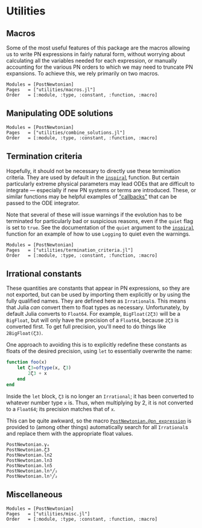 # Utilities

## Macros

Some of the most useful features of this package are the macros allowing us to
write PN expressions in fairly natural form, without worrying about calculating
all the variables needed for each expression, or manually accounting for the
various PN orders to which we may need to truncate PN expansions.  To achieve
this, we rely primarily on two macros.

```@autodocs
Modules = [PostNewtonian]
Pages   = ["utilities/macros.jl"]
Order   = [:module, :type, :constant, :function, :macro]
```


## Manipulating ODE solutions

```@autodocs
Modules = [PostNewtonian]
Pages   = ["utilities/combine_solutions.jl"]
Order   = [:module, :type, :constant, :function, :macro]
```


## Termination criteria

Hopefully, it should not be necessary to directly use these termination
criteria.  They are used by default in the [`inspiral`](@ref) function.  But
certain particularly extreme physical parameters may lead ODEs that are
difficult to integrate — especially if new PN systems or terms are introduced.
These, or similar functions may be helpful examples of
["callbacks"](https://docs.sciml.ai/DiffEqDocs/stable/features/callback_functions/)
that can be passed to the ODE integrator.

Note that several of these will issue warnings if the evolution has to be
terminated for particularly bad or suspicious reasons, even if the `quiet` flag
is set to `true`.  See the documentation of the `quiet` argument to the
[`inspiral`](@ref) function for an example of how to use `Logging` to quiet even
the warnings.

```@autodocs
Modules = [PostNewtonian]
Pages   = ["utilities/termination_criteria.jl"]
Order   = [:module, :type, :constant, :function, :macro]
```


## Irrational constants

These quantities are constants that appear in PN expressions, so they are not
exported, but can be used by importing them explicitly or by using the fully
qualified names.  They are defined here as `Irrational`s.  This means that
Julia *can* convert them to float types as necessary.  Unfortunately, by
default Julia converts to `Float64`.  For example, `BigFloat(2ζ3)` will be a
`BigFloat`, but will only have the precision of a `Float64`, because `2ζ3` is
converted first.  To get full precision, you'll need to do things like
`2BigFloat(ζ3)`.

One approach to avoiding this is to explicitly redefine these constants as
floats of the desired precision, using `let` to essentially overwrite the name:
```julia
function foo(x)
    let ζ3=oftype(x, ζ3)
        2ζ3 + x
    end
end
```
Inside the `let` block, `ζ3` is no longer an `Irrational`; it has been converted
to whatever number type `x` is.  Thus, when multiplying by 2, it is not
converted to a `Float64`; its precision matches that of `x`.

This can be quite awkward, so the macro
[`PostNewtonian.@pn_expression`](@ref) is provided to (among other
things) automatically search for all `Irrational`s and replace them with the
appropriate float values.

```@docs
PostNewtonian.γₑ
PostNewtonian.ζ3
PostNewtonian.ln2
PostNewtonian.ln3
PostNewtonian.ln5
PostNewtonian.ln³╱₂
PostNewtonian.ln⁵╱₂
```


## Miscellaneous

```@autodocs
Modules = [PostNewtonian]
Pages   = ["utilities/misc.jl"]
Order   = [:module, :type, :constant, :function, :macro]
```
